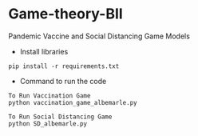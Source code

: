 # Game-theory-BII
Pandemic Vaccine and Social Distancing Game Models

* Install libraries
```shell script
pip install -r requirements.txt
```

* Command to run the code
```shell script
To Run Vaccination Game
python vaccination_game_albemarle.py

To Run Social Distancing Game
python SD_albemarle.py
```
